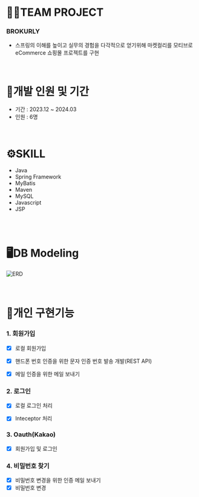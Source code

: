 # 👩‍💻TEAM PROJECT

### BROKURLY
- 스프링의 이해를 높이고 실무의 경험을 다각적으로 얻기위해 마켓컬리를 모티브로 eCommerce 쇼핑몰 프로젝트를 구현
<br>

# 👤개발 인원 및 기간
- 기간 : 2023.12 ~ 2024.03
- 인원 : 6명
<br>

# ⚙️SKILL
- Java
- Spring Framework
- MyBatis
- Maven
- MySQL
- Javascript
- JSP
<br>
<br>


# 🖥️DB Modeling
![ERD](https://github.com/cbzkcbzk7/brokurly_personal/assets/72380692/4288fd93-a260-406d-b17d-8e36e4553e91)
<br>
<br>
<br>

# 📒개인 구현기능
### 1. 회원가입
- [x] 로컬 회원가입
- [x] 핸드폰 번호 인증을 위한 문자 인증 번호 발송 개발(REST API)
- [x] 메일 인증을 위한 메일 보내기


### 2. 로그인
- [X] 로컬 로그인 처리
- [X] Inteceptor 처리


### 3. Oauth(Kakao)
- [X] 회원가입 및 로그인


### 4. 비밀번호 찾기
- [X] 비밀번호 변경을 위한 인증 메일 보내기
- [X] 비밀번호 변경 
